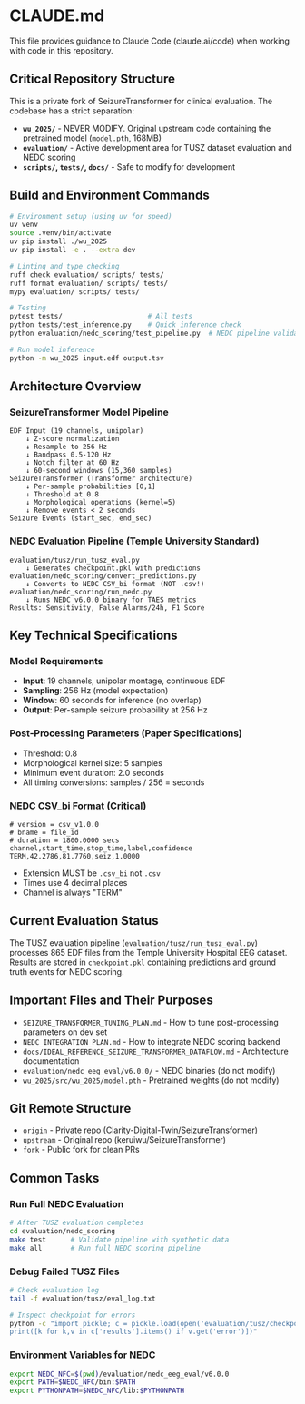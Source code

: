 # CLAUDE.md

This file provides guidance to Claude Code (claude.ai/code) when working with code in this repository.

## Critical Repository Structure

This is a private fork of SeizureTransformer for clinical evaluation. The codebase has a strict separation:

- **`wu_2025/`** - NEVER MODIFY. Original upstream code containing the pretrained model (`model.pth`, 168MB)
- **`evaluation/`** - Active development area for TUSZ dataset evaluation and NEDC scoring
- **`scripts/`, `tests/`, `docs/`** - Safe to modify for development

## Build and Environment Commands

```bash
# Environment setup (using uv for speed)
uv venv
source .venv/bin/activate
uv pip install ./wu_2025
uv pip install -e . --extra dev

# Linting and type checking
ruff check evaluation/ scripts/ tests/
ruff format evaluation/ scripts/ tests/
mypy evaluation/ scripts/ tests/

# Testing
pytest tests/                     # All tests
python tests/test_inference.py    # Quick inference check
python evaluation/nedc_scoring/test_pipeline.py  # NEDC pipeline validation

# Run model inference
python -m wu_2025 input.edf output.tsv
```

## Architecture Overview

### SeizureTransformer Model Pipeline
```
EDF Input (19 channels, unipolar) 
    ↓ Z-score normalization
    ↓ Resample to 256 Hz
    ↓ Bandpass 0.5-120 Hz
    ↓ Notch filter at 60 Hz
    ↓ 60-second windows (15,360 samples)
SeizureTransformer (Transformer architecture)
    ↓ Per-sample probabilities [0,1]
    ↓ Threshold at 0.8
    ↓ Morphological operations (kernel=5)
    ↓ Remove events < 2 seconds
Seizure Events (start_sec, end_sec)
```

### NEDC Evaluation Pipeline (Temple University Standard)
```
evaluation/tusz/run_tusz_eval.py
    ↓ Generates checkpoint.pkl with predictions
evaluation/nedc_scoring/convert_predictions.py  
    ↓ Converts to NEDC CSV_bi format (NOT .csv!)
evaluation/nedc_scoring/run_nedc.py
    ↓ Runs NEDC v6.0.0 binary for TAES metrics
Results: Sensitivity, False Alarms/24h, F1 Score
```

## Key Technical Specifications

### Model Requirements
- **Input**: 19 channels, unipolar montage, continuous EDF
- **Sampling**: 256 Hz (model expectation)
- **Window**: 60 seconds for inference (no overlap)
- **Output**: Per-sample seizure probability at 256 Hz

### Post-Processing Parameters (Paper Specifications)
- Threshold: 0.8
- Morphological kernel size: 5 samples
- Minimum event duration: 2.0 seconds
- All timing conversions: samples / 256 = seconds

### NEDC CSV_bi Format (Critical)
```csv
# version = csv_v1.0.0
# bname = file_id
# duration = 1800.0000 secs
channel,start_time,stop_time,label,confidence
TERM,42.2786,81.7760,seiz,1.0000
```
- Extension MUST be `.csv_bi` not `.csv`
- Times use 4 decimal places
- Channel is always "TERM"

## Current Evaluation Status

The TUSZ evaluation pipeline (`evaluation/tusz/run_tusz_eval.py`) processes 865 EDF files from the Temple University Hospital EEG dataset. Results are stored in `checkpoint.pkl` containing predictions and ground truth events for NEDC scoring.

## Important Files and Their Purposes

- `SEIZURE_TRANSFORMER_TUNING_PLAN.md` - How to tune post-processing parameters on dev set
- `NEDC_INTEGRATION_PLAN.md` - How to integrate NEDC scoring backend
- `docs/IDEAL_REFERENCE_SEIZURE_TRANSFORMER_DATAFLOW.md` - Architecture documentation
- `evaluation/nedc_eeg_eval/v6.0.0/` - NEDC binaries (do not modify)
- `wu_2025/src/wu_2025/model.pth` - Pretrained weights (do not modify)

## Git Remote Structure

- `origin` - Private repo (Clarity-Digital-Twin/SeizureTransformer)
- `upstream` - Original repo (keruiwu/SeizureTransformer) 
- `fork` - Public fork for clean PRs

## Common Tasks

### Run Full NEDC Evaluation
```bash
# After TUSZ evaluation completes
cd evaluation/nedc_scoring
make test      # Validate pipeline with synthetic data
make all       # Run full NEDC scoring pipeline
```

### Debug Failed TUSZ Files
```bash
# Check evaluation log
tail -f evaluation/tusz/eval_log.txt

# Inspect checkpoint for errors
python -c "import pickle; c = pickle.load(open('evaluation/tusz/checkpoint.pkl', 'rb')); 
print([k for k,v in c['results'].items() if v.get('error')])"
```

### Environment Variables for NEDC
```bash
export NEDC_NFC=$(pwd)/evaluation/nedc_eeg_eval/v6.0.0
export PATH=$NEDC_NFC/bin:$PATH
export PYTHONPATH=$NEDC_NFC/lib:$PYTHONPATH
```
